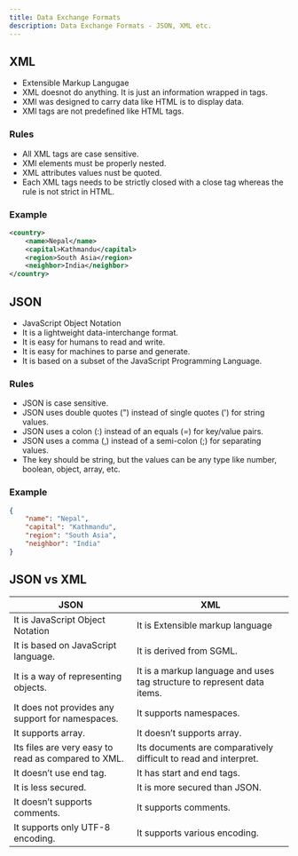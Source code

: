 ```yaml
---
title: Data Exchange Formats
description: Data Exchange Formats - JSON, XML etc.
---
```


## XML
- Extensible Markup Langugae
- XML doesnot do anything. It is just an information wrapped in tags.
- XMl was designed to carry data like HTML is to display data.
- XMl tags are not predefined like HTML tags.

### Rules
- All XML tags are case sensitive.
- XMl elements must be properly nested.
- XML attributes values nust be quoted.
- Each XML tags needs to be strictly closed with a close tag whereas
  the rule is not strict in HTML.

### Example
```xml
<country>
    <name>Nepal</name>
    <capital>Kathmandu</capital>
    <region>South Asia</region>
    <neighbor>India</neighbor>
</country>
```


## JSON
- JavaScript Object Notation
- It is a lightweight data-interchange format. 
- It is easy for humans to read and write. 
- It is easy for machines to parse and generate. 
- It is based on a subset of the JavaScript Programming Language.


### Rules
- JSON is case sensitive.
- JSON uses double quotes (") instead of single quotes (') for string values.
- JSON uses a colon (:) instead of an equals (=) for key/value pairs.
- JSON uses a comma (,) instead of a semi-colon (;) for separating values.
- The key should be string, but the values can be any type like number, boolean, object, array, etc.

### Example
```json
{
    "name": "Nepal",
    "capital": "Kathmandu",
    "region": "South Asia",
    "neighbor": "India"
}
```

## JSON vs XML

| JSON                                                | XML                                                                     |
| --------------------------------------------------- | ----------------------------------------------------------------------- |
| It is JavaScript Object Notation                    | It is Extensible markup language                                        |
| It is based on JavaScript language.                 | It is derived from SGML.                                                |
| It is a way of representing objects.                | It is a markup language and uses tag structure to represent data items. |
| It does not provides any support for namespaces.    | It supports namespaces.                                                 |
| It supports array.                                  | It doesn’t supports array.                                              |
| Its files are very easy to read as compared to XML. | Its documents are comparatively difficult to read and interpret.        |
| It doesn’t use end tag.                             | It has start and end tags.                                              |
| It is less secured.                                 | It is more secured than JSON.                                           |
| It doesn’t supports comments.                       | It supports comments.                                                   |
| It supports only UTF-8 encoding.                    | It supports various encoding.                                           |
